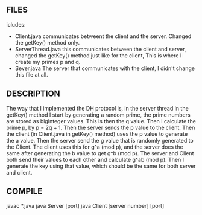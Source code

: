 FILES
------
icludes:
- Client.java
	communicates betweent the client and the server. Changed the getKey() method only.
- ServerThread.java
	this communicates between the client and server, changed the getKey() method just like 
	for the client, This is where I create my primes p and q.
- Sever.java
	The server that communicates with the client, I didn't change this file at all.


DESCRIPTION
-----------

The way that I implemented the DH protocol is, in the server thread in the getKey() method I
start by generating a random prime, the prime numbers are stored as bigInteger values. 
This is then the q value. Then I calculate the prime p, by p = 2q + 1. Then the server sends 
the p value to the client. Then the client (in Client.java in getKey() method) uses the p
value to generate the a value. Then the server send the g value that is randomly generated to
the Client. The client uses this for g^a (mod p), and the server does the same after
generating the b value to get g^b (mod p). The server and Client both send their values to
each other and calculate g^ab (mod p). Then I generate the key using that value, which should
be the same for both server and client.

COMPILE
-------

javac *.java
java Server [port]
java Client [server number] [port]
